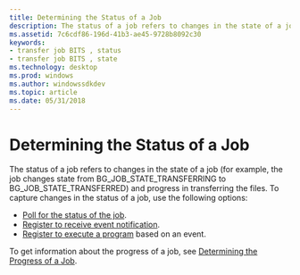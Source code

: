 ```yaml
---
title: Determining the Status of a Job
description: The status of a job refers to changes in the state of a job (for example, the job changes state from BG\_JOB\_STATE\_TRANSFERRING to BG\_JOB\_STATE\_TRANSFERRED) and progress in transferring the files.
ms.assetid: 7c6cdf86-196d-41b3-ae45-9728b8092c30
keywords:
- transfer job BITS , status
- transfer job BITS , state
ms.technology: desktop
ms.prod: windows
ms.author: windowssdkdev
ms.topic: article
ms.date: 05/31/2018
---
```


# Determining the Status of a Job

The status of a job refers to changes in the state of a job (for example, the job changes state from BG\_JOB\_STATE\_TRANSFERRING to BG\_JOB\_STATE\_TRANSFERRED) and progress in transferring the files. To capture changes in the status of a job, use the following options:

-   [Poll for the status of the job](polling-for-the-status-of-the-job.md).
-   [Register to receive event notification](registering-a-com-callback.md).
-   [Register to execute a program](registering-to-execute-a-program.md) based on an event.

To get information about the progress of a job, see [Determining the Progress of a Job](determining-the-progress-of-a-job.md).

 

 




